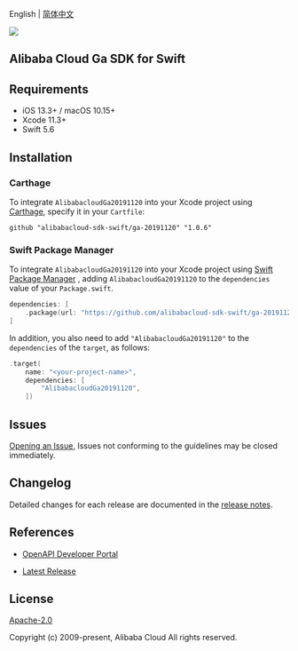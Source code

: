 English | [简体中文](README-CN.md)

![](https://aliyunsdk-pages.alicdn.com/icons/AlibabaCloud.svg)

## Alibaba Cloud Ga SDK for Swift

## Requirements

- iOS 13.3+ / macOS 10.15+
- Xcode 11.3+
- Swift 5.6

## Installation

### Carthage

To integrate `AlibabacloudGa20191120` into your Xcode project using [Carthage](https://github.com/Carthage/Carthage), specify it in your `Cartfile`:

```ogdl
github "alibabacloud-sdk-swift/ga-20191120" "1.0.6"
```

### Swift Package Manager

To integrate `AlibabacloudGa20191120` into your Xcode project using [Swift Package Manager](https://swift.org/package-manager/) , adding `AlibabacloudGa20191120` to the `dependencies` value of your `Package.swift`.

```swift
dependencies: [
    .package(url: "https://github.com/alibabacloud-sdk-swift/ga-20191120.git", from: "1.0.6")
]
```

In addition, you also need to add `"AlibabacloudGa20191120"` to the `dependencies` of the `target`, as follows:

```swift
.target(
    name: "<your-project-name>",
    dependencies: [
        "AlibabacloudGa20191120",
    ])
```

## Issues

[Opening an Issue](https://github.com/alibabacloud-sdk-swift/ga-20191120/issues/new), Issues not conforming to the guidelines may be closed immediately.

## Changelog

Detailed changes for each release are documented in the [release notes](./ChangeLog.txt).

## References

* [OpenAPI Developer Portal](https://next.api.alibabacloud.com/home)
- [Latest Release](https://github.com/alibabacloud-sdk-swift/ga-20191120)

## License

[Apache-2.0](http://www.apache.org/licenses/LICENSE-2.0)

Copyright (c) 2009-present, Alibaba Cloud All rights reserved.
